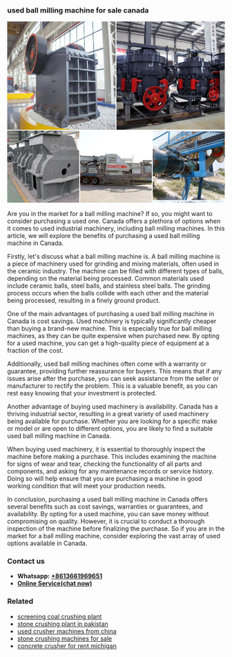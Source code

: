 <h3>used ball milling machine for sale canada</h3><img src='1706754322.jpg' alt=''><p>Are you in the market for a ball milling machine? If so, you might want to consider purchasing a used one. Canada offers a plethora of options when it comes to used industrial machinery, including ball milling machines. In this article, we will explore the benefits of purchasing a used ball milling machine in Canada.</p><p>Firstly, let's discuss what a ball milling machine is. A ball milling machine is a piece of machinery used for grinding and mixing materials, often used in the ceramic industry. The machine can be filled with different types of balls, depending on the material being processed. Common materials used include ceramic balls, steel balls, and stainless steel balls. The grinding process occurs when the balls collide with each other and the material being processed, resulting in a finely ground product.</p><p>One of the main advantages of purchasing a used ball milling machine in Canada is cost savings. Used machinery is typically significantly cheaper than buying a brand-new machine. This is especially true for ball milling machines, as they can be quite expensive when purchased new. By opting for a used machine, you can get a high-quality piece of equipment at a fraction of the cost.</p><p>Additionally, used ball milling machines often come with a warranty or guarantee, providing further reassurance for buyers. This means that if any issues arise after the purchase, you can seek assistance from the seller or manufacturer to rectify the problem. This is a valuable benefit, as you can rest easy knowing that your investment is protected.</p><p>Another advantage of buying used machinery is availability. Canada has a thriving industrial sector, resulting in a great variety of used machinery being available for purchase. Whether you are looking for a specific make or model or are open to different options, you are likely to find a suitable used ball milling machine in Canada.</p><p>When buying used machinery, it is essential to thoroughly inspect the machine before making a purchase. This includes examining the machine for signs of wear and tear, checking the functionality of all parts and components, and asking for any maintenance records or service history. Doing so will help ensure that you are purchasing a machine in good working condition that will meet your production needs.</p><p>In conclusion, purchasing a used ball milling machine in Canada offers several benefits such as cost savings, warranties or guarantees, and availability. By opting for a used machine, you can save money without compromising on quality. However, it is crucial to conduct a thorough inspection of the machine before finalizing the purchase. So if you are in the market for a ball milling machine, consider exploring the vast array of used options available in Canada.</p><h3>Contact us</h3><ul><li><strong>Whatsapp:&nbsp;<a href="https://wa.me/8613661969651">+8613661969651</a></strong></li><li><a href="https://swt.shibang-china.com/?git&amp;zhl&amp;used ball milling machine for sale canada"><strong>Online Service(chat now)</strong></a></li></ul><h3>Related</h3><ul><li><a href='screening coal crushing plant.md'>screening coal crushing plant</a></li><li><a href='stone crushing plant in pakistan.md'>stone crushing plant in pakistan</a></li><li><a href='used crusher machines from china.md'>used crusher machines from china</a></li><li><a href='stone crushing machines for sale.md'>stone crushing machines for sale</a></li><li><a href='concrete crusher for rent michigan.md'>concrete crusher for rent michigan</a></li></ul>